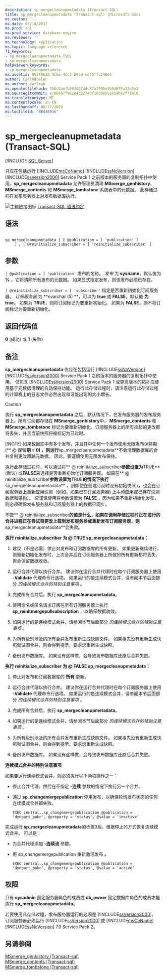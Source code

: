 ```yaml
---
description: sp_mergecleanupmetadata (Transact-SQL)
title: sp_mergecleanupmetadata (Transact-sql) |Microsoft Docs
ms.custom: ''
ms.date: 03/14/2017
ms.prod: sql
ms.prod_service: database-engine
ms.reviewer: ''
ms.technology: replication
ms.topic: language-reference
f1_keywords:
- sp_mergecleanupmetadata_TSQL
- sp_mergecleanupmetadata
helpviewer_keywords:
- sp_mergecleanupmetadata
ms.assetid: 892f8628-4cbe-4cc3-b959-ed45ffc24064
author: CarlRabeler
ms.author: carlrab
ms.openlocfilehash: 356c0aefb862d37d4c87af995e3b8d676a33e8a3
ms.sourcegitcommit: e700497f962e4c2274df16d9e651059b42ff1a10
ms.translationtype: MT
ms.contentlocale: zh-CN
ms.lasthandoff: 08/17/2020
ms.locfileid: "88446936"
---
```

# <a name="sp_mergecleanupmetadata-transact-sql"></a>sp_mergecleanupmetadata (Transact-SQL)
[!INCLUDE [SQL Server](../../includes/applies-to-version/sqlserver.md)]

  只应在包括运行 [!INCLUDE[msCoName](../../includes/msconame-md.md)] [!INCLUDE[ssNoVersion](../../includes/ssnoversion-md.md)] [!INCLUDE[ssVersion2000](../../includes/ssversion2000-md.md)] Service Pack 1 之前版本的服务器的复制拓扑中使用。**sp_mergecleanupmetadata** 允许管理员清理 **MSmerge_genhistory**、 **MSmerge_contents** 和 **MSmerge_tombstone** 系统表中的元数据。 此存储过程在发布服务器上对发布数据库执行。  
  
 ![主题链接图标](../../database-engine/configure-windows/media/topic-link.gif "“主题链接”图标") [Transact-SQL 语法约定](../../t-sql/language-elements/transact-sql-syntax-conventions-transact-sql.md)  
  
## <a name="syntax"></a>语法  
  
```  
  
sp_mergecleanupmetadata [ [ @publication = ] 'publication' ]  
    [ , [ @reinitialize_subscriber = ] 'reinitialize_subscriber' ]  
```  
  
## <a name="arguments"></a>参数  
`[ @publication = ] 'publication'` 发布的名称。 *发布* 为 **sysname**，默认值为 **%** ，它将清除所有发布的元数据。 如果显式指定发布，则该发布必须已存在。  
  
`[ @reinitialize_subscriber = ] 'subscriber'` 指定是否重新初始化订阅服务器。 *订阅服务器* 为 **nvarchar (5) **，可以为 **true** 或 **FALSE**，默认值 **为 true**。 如果为 **TRUE**，则将订阅标记为要重新初始化。 如果为 **FALSE**，则不将订阅标记为要重新初始化。  
  
## <a name="return-code-values"></a>返回代码值  
 **0** (成功) 或 **1** (失败)   
  
## <a name="remarks"></a>备注  
 **sp_mergecleanupmetadata** 仅应在包括运行 [!INCLUDE[ssNoVersion](../../includes/ssnoversion-md.md)] [!INCLUDE[ssVersion2000](../../includes/ssversion2000-md.md)] Service Pack 1 之前版本的服务器的复制拓扑中使用。 仅包含 [!INCLUDE[ssVersion2000](../../includes/ssversion2000-md.md)] Service Pack 1 或更高版本的拓扑应使用基于元数据清理的自动保持功能。 运行此存储过程时，请注意运行此存储过程的计算机上的日志文件必然出现和可能出现的大小增长。  
  
> [!CAUTION]
>  执行 **sp_mergecleanupmetadata** 之后，默认情况下，在发布服务器的发布服务器上，所有订阅都存储在 **MSmerge_genhistory**中， **MSmerge_contents** 和 **MSmerge_tombstone** 标记为要重新初始化，订阅服务器上的所有挂起的更改都将丢失，并且当前快照将被标记为已过时。  
> 
> [!NOTE]
>  如果数据库中有多个发布，并且其中任何一个发布使用无限发布保持期 (** \@ 保留**期 = **0**) ，则运行**sp_mergecleanupmetadata**不会清理数据库的合并复制更改跟踪元数据。 因此，要谨慎使用无限发布保持。  
  
 执行此存储过程时，可以通过将** \@ reinitialize_subscriber**参数设置为**TRUE** (默认) 或**FALSE**来选择是否重新初始化订阅服务器。 如果在** \@ reinitialize_subscriber**参数设置为**TRUE**的情况下执行**sp_mergecleanupmetadata** ，则即使在创建订阅时没有初始快照 (，也会在订阅服务器上重新应用快照（例如，如果已在订阅服务器) 上手动应用或已存在快照数据和架构）。 应谨慎使用将参数设置为 **FALSE** ，因为如果不重新初始化发布，则必须确保发布服务器和订阅服务器上的数据已同步。  
  
 不管** \@ reinitialize_subscriber**的值是什么，如果在调用存储过程时正在进行的合并进程正在尝试将更改上载到发布服务器或重新发布订阅服务器，则**sp_mergecleanupmetadata**会失败。  
  
 **执行 reinitialize_subscriber 为 \@ TRUE sp_mergecleanupmetadata：**  
  
1.  建议（不是必需）停止对发布和订阅数据库的所有更新。 如果更新继续进行，则重新初始化发布时，上次合并后在订阅服务器上所做的所有更新都将丢失，但会保留数据收敛。  
  
2.  运行合并代理以执行合并。 建议你在运行合并代理时在每个订阅服务器上使用 **-Validate** 代理命令行选项。 如果运行的是连续模式合并，请参阅本节后面部分 *的连续模式合并的特别注意事项* 。  
  
3.  完成所有合并后，执行 **sp_mergecleanupmetadata**。  
  
4.  使用命名或匿名请求订阅在所有订阅服务器上执行 **sp_reinitmergepullsubscription** ，以确保数据收敛。  
  
5.  如果运行的是连续模式合并，请参阅本节后面部分 *的连续模式合并的特别注意事项* 。  
  
6.  为所有级别涉及的所有合并发布重新生成快照文件。 如果事先没有重新生成快照就试图合并，则会得到提示，要求您重新生成快照。  
  
7.  备份发布数据库。 如果没有这样做，会导致发布数据库还原后合并失败。  
  
 **执行 reinitialize_subscriber 为 \@ FALSE sp_mergecleanupmetadata：**  
  
1.  停止对发布和订阅数据库的 **所有** 更新。  
  
2.  运行合并代理以执行合并。 建议你在运行合并代理时在每个订阅服务器上使用 **-Validate** 代理命令行选项。 如果运行的是连续模式合并，请参阅本节后面部分 *的连续模式合并的特别注意事项* 。  
  
3.  完成所有合并后，执行 **sp_mergecleanupmetadata**。  
  
4.  如果运行的是连续模式合并，请参阅本节后面部分 *的连续模式合并的特别注意事项* 。  
  
5.  为所有级别涉及的所有合并发布重新生成快照文件。 如果事先没有重新生成快照就试图合并，则会得到提示，要求您重新生成快照。  
  
6.  备份发布数据库。 如果没有这样做，会导致发布数据库还原后合并失败。  

 **连续模式合并的特别注意事项**  
  
 如果要运行连续模式合并，则必须执行以下两项操作之一：  
  
-   停止合并代理，然后在不指定 **-连续** 参数的情况下执行另一个合并。  
  
-   通过 **sp_changemergepublication** 停用发布，以确保轮询发布状态的任何连续模式合并都失败。  
  
    ```  
    EXEC central..sp_changemergepublication @publication = 'dynpart_pubn', @property = 'status', @value = 'inactive'  
    ```  
  
 完成运行 **sp_mergecleanupmetadata**的步骤3后，根据停止的方式恢复连续模式合并。 可以是：  
  
-   为合并代理添加 **-连续流** 参数。  
  
-   用 sp_changemergepublication 重新激活发布 **。**  
  
    ```  
    EXEC central..sp_changemergepublication @publication = 'dynpart_pubn', @property = 'status', @value = 'active'  
    ```  
  
## <a name="permissions"></a>权限  
 只有 **sysadmin** 固定服务器角色的成员或 **db_owner** 固定数据库角色的成员才能执行 **sp_mergecleanupmetadata**。  
  
 若要使用此存储过程，发布服务器运行的必须是 [!INCLUDE[ssVersion2000](../../includes/ssversion2000-md.md)]。 订阅服务器必须运行 [!INCLUDE[ssVersion2000](../../includes/ssversion2000-md.md)] 或 [!INCLUDE[msCoName](../../includes/msconame-md.md)] [!INCLUDE[ssNoVersion](../../includes/ssnoversion-md.md)] 7.0 Service Pack 2。  
  
## <a name="see-also"></a>另请参阅  
 [MSmerge_genhistory &#40;Transact-sql&#41;](../../relational-databases/system-tables/msmerge-genhistory-transact-sql.md)   
 [MSmerge_contents &#40;Transact-sql&#41;](../../relational-databases/system-tables/msmerge-contents-transact-sql.md)   
 [MSmerge_tombstone &#40;Transact-sql&#41;](../../relational-databases/system-tables/msmerge-tombstone-transact-sql.md)  
  
  
